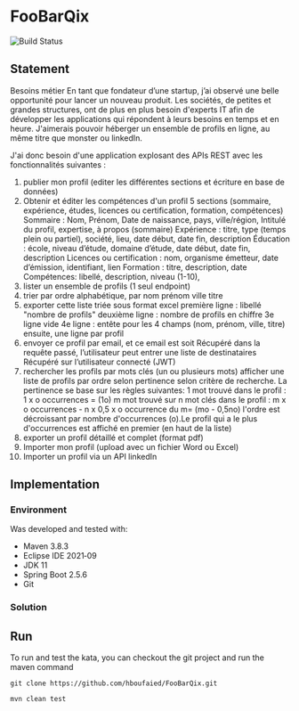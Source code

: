 # FooBarQix
<img src="https://app.travis-ci.com/hboufaied/FooBarQix.svg?branch=main" alt="Build Status" />


## Statement
Besoins métier
En tant que fondateur d’une startup, j’ai observé une belle opportunité pour lancer un nouveau produit. Les sociétés, de petites et grandes structures, ont de plus en plus besoin d'experts IT afin de développer les applications qui répondent à leurs besoins en temps et en heure.  J'aimerais pouvoir héberger un ensemble de profils en ligne, au même titre que monster ou linkedIn.
 
J'ai donc besoin d'une application explosant des APIs REST avec les fonctionnalités suivantes :
1. publier mon profil (editer les différentes sections et écriture en base de données)
2. Obtenir et éditer les compétences d'un profil
5 sections (sommaire, expérience, études, licences ou certification, formation, compétences)
Sommaire : Nom, Prénom, Date de naissance, pays, ville/région,    Intitulé du profil, expertise, à propos (sommaire)
Expérience : titre, type (temps plein ou partiel), société, lieu, date début, date fin, description
Éducation : école, niveau d’étude, domaine d’étude, date début, date fin, description
Licences ou certification : nom, organisme émetteur, date d’émission, identifiant, lien
Formation : titre, description, date
Compétences: libellé, description, niveau (1-10), 
3. lister un ensemble de profils (1 seul endpoint)
4. trier par ordre alphabétique, par
nom
prénom
ville
titre
5. exporter cette liste triée sous format excel
première ligne : libellé "nombre de profils"
deuxième ligne : nombre de profils en chiffre
3e ligne vide
4e ligne : entête pour les 4 champs (nom, prénom, ville, titre)
ensuite, une ligne par profil
6. envoyer ce profil par email, et ce email est soit
Récupéré dans la requête passé, l’utilisateur peut entrer une liste de destinataires
Récupéré sur l’utilisateur connecté (JWT)
7. rechercher les profils par mots clés (un ou plusieurs mots)
afficher une liste de profils par ordre selon pertinence selon critère de recherche. La pertinence se base sur les règles suivantes:
1 mot trouvé dans le profil : 1 x o occurrences = (1o)
m mot trouvé sur n mot clés dans le profil : m x o occurrences - n x 0,5 x o occurrence du m= (mo - 0,5no)
l'ordre est décroissant par nombre d'occurrences (o).Le profil qui a le plus d'occurrences est affiché en premier (en haut de la liste)
8. exporter un profil détaillé et complet (format pdf)
9. Importer mon profil (upload avec un fichier Word ou Excel)
10. Importer un profil via un API linkedIn

## Implementation

### Environment
Was developed and tested with:
- Maven 3.8.3
- Eclipse IDE 2021‑09
- JDK 11
- Spring Boot 2.5.6
- Git

### Solution


## Run

To run and test the kata, you can checkout the git project and run the maven command

```
git clone https://github.com/hboufaied/FooBarQix.git
```

```
mvn clean test
```

